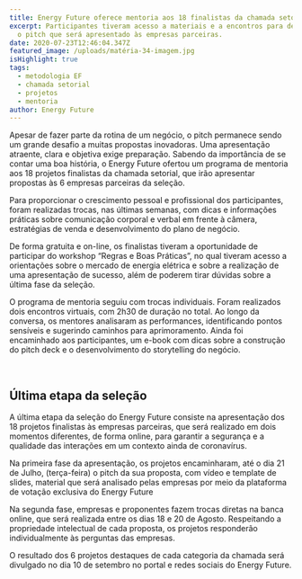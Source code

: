 ```yaml
---
title: Energy Future oferece mentoria aos 18 finalistas da chamada setorial
excerpt: Participantes tiveram acesso a materiais e a encontros para desenvolver
  o pitch que será apresentado às empresas parceiras.
date: 2020-07-23T12:46:04.347Z
featured_image: /uploads/matéria-34-imagem.jpg
isHighlight: true
tags:
  - metodologia EF
  - chamada setorial
  - projetos
  - mentoria
author: Energy Future
---
```

Apesar de fazer parte da rotina de um negócio, o pitch permanece sendo um grande desafio a muitas propostas inovadoras. Uma apresentação atraente, clara e objetiva exige preparação. Sabendo da importância de se contar uma boa história, o Energy Future ofertou um programa de mentoria aos 18 projetos finalistas da chamada setorial, que irão apresentar propostas às 6 empresas parceiras da seleção.

Para proporcionar o crescimento pessoal e profissional dos participantes, foram realizadas trocas, nas últimas semanas, com dicas e informações práticas sobre comunicação corporal e verbal em frente à câmera, estratégias de venda e desenvolvimento do plano de negócio.

De forma gratuita e on-line, os finalistas tiveram a oportunidade de participar do workshop “Regras e Boas Práticas”, no qual tiveram acesso a orientações sobre o mercado de energia elétrica e sobre a realização de uma apresentação de sucesso, além de poderem tirar dúvidas sobre a última fase da seleção.

O programa de mentoria seguiu com trocas individuais. Foram realizados dois encontros virtuais, com 2h30 de duração no total. Ao longo da conversa, os mentores analisaram as performances, identificando pontos sensíveis e sugerindo caminhos para aprimoramento. Ainda foi encaminhado aos participantes, um e-book com dicas sobre a construção do pitch deck e o desenvolvimento do storytelling do negócio.

<bR>

## Última etapa da seleção

A última etapa da seleção do Energy Future consiste na apresentação dos 18 projetos finalistas às empresas parceiras, que será realizado em dois momentos diferentes, de forma online, para garantir a segurança e a qualidade das interações em um contexto ainda de coronavírus.

Na primeira fase da apresentação, os projetos encaminharam, até o dia 21 de Julho, (terça-feira) o pitch da sua proposta, com vídeo e template de slides, material que será analisado pelas empresas por meio da plataforma de votação exclusiva do Energy Future

Na segunda fase, empresas e proponentes fazem trocas diretas na banca online, que será realizada entre os dias 18 e 20 de Agosto. Respeitando a propriedade intelectual de cada proposta, os projetos responderão individualmente às perguntas das empresas.

O resultado dos 6 projetos destaques de cada categoria da chamada será divulgado no dia 10 de setembro no portal e redes sociais do Energy Future.